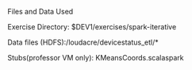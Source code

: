 Files and Data Used

Exercise Directory: $DEV1/exercises/spark-iterative

Data files (HDFS):/loudacre/devicestatus_etl/*

Stubs(professor VM only):
KMeansCoords.scalaspark